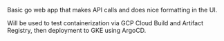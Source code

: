 Basic go web app that makes API calls and does nice formatting in the UI. 

Will be used to test containerization via GCP Cloud Build and Artifact Registry, then deployment to GKE using ArgoCD. 
